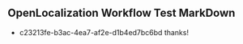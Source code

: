 ## OpenLocalization Workflow Test MarkDown
* c23213fe-b3ac-4ea7-af2e-d1b4ed7bc6bd 
thanks!<!--HONumber=Jul16_HO2-->